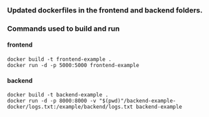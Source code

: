 ### Updated dockerfiles in the frontend and backend folders.

### Commands used to build and run

#### frontend

```
docker build -t frontend-example .
docker run -d -p 5000:5000 frontend-example
```

#### backend

```
docker build -t backend-example .
docker run -d -p 8000:8000 -v "$(pwd)"/backend-example-docker/logs.txt:/example/backend/logs.txt backend-example
```